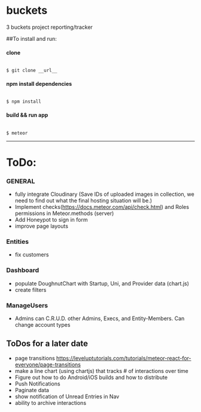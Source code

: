 # buckets
3 buckets project reporting/tracker

##To install and run:

#### clone
<code>
$ git clone __url__
</code>

#### npm install dependencies
<code>
$ npm install
</code>

#### build && run app
<code>
$ meteor
</code>

---

# ToDo:

### GENERAL
* fully integrate Cloudinary (Save IDs of uploaded images in collection, we need to find out what the final hosting situation will be.)
* Implement checks(https://docs.meteor.com/api/check.html) and Roles permissions in Meteor.methods (server)
* Add Honeypot to sign in form
* improve page layouts

### Entities
* fix customers

### Dashboard
* populate DoughnutChart with Startup, Uni, and Provider data (chart.js)
* create filters

### ManageUsers
* Admins can C.R.U.D. other Admins, Execs, and Entity-Members. Can change account types

## ToDos for a later date
* page transitions https://leveluptutorials.com/tutorials/meteor-react-for-everyone/page-transitions
* make a line chart (using chartjs) that tracks # of interactions over time
* Figure out how to do Android/iOS builds and how to distribute
* Push Notifications
* Paginate data
* show notification of Unread Entries in Nav
* ability to archive interactions
